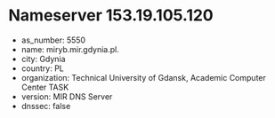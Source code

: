 # Nameserver 153.19.105.120

* as_number: 5550
* name: miryb.mir.gdynia.pl.
* city: Gdynia
* country: PL
* organization: Technical University of Gdansk, Academic Computer Center TASK
* version: MIR DNS Server
* dnssec: false
